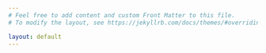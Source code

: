 ```yaml
---
# Feel free to add content and custom Front Matter to this file.
# To modify the layout, see https://jekyllrb.com/docs/themes/#overriding-theme-defaults

layout: default
---
```


<script async src="https://js.stripe.com/v3/pricing-table.js"></script>
<stripe-pricing-table pricing-table-id="prctbl_1QCM3N01htrWmlt0an08A8rK"
publishable-key="pk_test_51PwSeJ01htrWmlt0QJPYzbNlcp4OtRZnDQgPCsaDL82tzksOq4veknLmttJSnGOeNEKYyG45PEbQFwwWpsbzGTed00u7lIojtA">
</stripe-pricing-table>